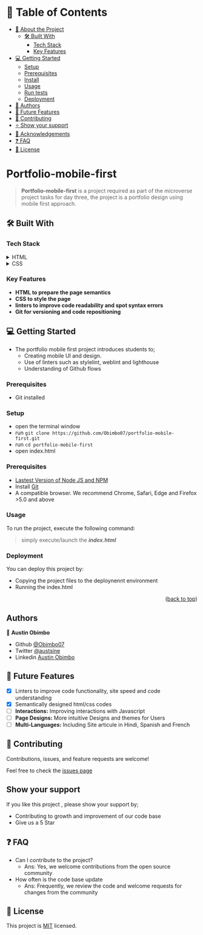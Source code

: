 

# 📗 Table of Contents
- [📖 About the Project](#about-project)
  - [🛠 Built With](#built-with)
    - [Tech Stack](#tech-stack)
    - [Key Features](#key-features)
- [💻 Getting Started](#getting-started)
  - [Setup](#setup)
  - [Prerequisites](#prerequisites)
  - [Install](#install)
  - [Usage](#usage)
  - [Run tests](#run-tests)
  - [Deployment](#triangular_flag_on_post-deployment)
- [👥 Authors](#authors)
- [🔭 Future Features](#future-features)
- [🤝 Contributing](#contributing)
- [⭐️ Show your support](#support)
- [🙏 Acknowledgements](#acknowledgements)
- [❓ FAQ](#faq)
- [📝 License](#license)






# Portfolio-mobile-first
 > **Portfolio-mobile-first** is a project required as part of the microverse  project tasks for day three, the project is a portfolio design using mobile first approach.

## 🛠 Built With <a name=""></a>

### Tech Stack <a name="tech-stack"></a>

<details>
  <summary>HTML</summary>
  <ul>
    <li><a href="https://developer.mozilla.org/en-US/docs/Web/HTML">HTML</a></li>
  </ul>
</details>

<details>
  <summary>CSS</summary>
  <ul>
    <li><a href="https://developer.mozilla.org/en-US/docs/Web/CSS">CSS</a></li>
  </ul>
</details>

### Key Features <a name="key-features"></a>

- **HTML to prepare the page semantics**
- **CSS to style the  page**
- **linters to improve code readability and spot syntax errors**
- **Git for versioning and code repositioning**




## 💻 Getting Started <a name="getting-started"></a>

- The portfolio mobile first project introduces students to;
  - Creating mobile UI and design.
  - Use of linters such as stylelint,  weblint and lighthouse 
  - Understanding of Github flows

### Prerequisites 
 - Git installed 

### Setup

 - open the terminal window 
 - run ```git clone https://github.com/Obimbo07/portfolio-mobile-first.git```
 - run ```cd portfolio-mobile-first```
 - open index.html

### Prerequisites <a name="prerequisites"></a>

- [Lastest Version of Node JS and NPM](www.nodejs.com)
- Install [Git](www.github.com)
- A compatible browser. We recommend Chrome, Safari, Edge and Firefox >5.0 and above


### Usage <a name="usage"> </a>
To run the project, execute the following command:

  > simply execute/launch the ***index.html*** 

### Deployment <a name="#triangular_flag_on_post-deployment"> </a>

You can deploy this project by:
-  Copying the project files to the deploynennt environment
-  Running the index.html
<p align ="right">(<a href="#readme-top">back to top</a>)</p>

## Authors 
 👤 **Austin Obimbo**
 - Github [@Obimbo07](https://github.com/Obimbo07)
 - Twitter [@austsine](https://twitter.com/austsine)
 - Linkedin [Austin Obimbo](https://www.linkedin.com/in/austin-obimbo-9a613623a/)

## 🔭 Future Features <a name="future-features"></a>

- [x] Linters to improve code functionality, site speed and code understanding
- [x] Semantically designed html/css codes
- [ ] **Interactions:** Improving interactions with Javascript
- [ ] **Page Designs:** More intuitive Designs and themes for Users
- [ ] **Multi-Languages:** Including Site articule in Hindi, Spanish and French

## 🤝 Contributing

Contributions, issues, and feature requests are welcome!

Feel free to check the [issues page](https://github.com/Obimbo07/portfolio-mobile-first/issues)

## Show your support

If you like this project , please show your support by;
-  Contributing to growth and improvement of our code base     
-  Give us a 5 Star 

## ❓ FAQ <a name="faq"></a>
  - Can I contribute to the project?
    - Ans: Yes, we welcome contributions from the open source community
  - How often is the code base update
    - Ans: Frequently, we review the code and welcome requests for changes from the community  

  
## 📝 License

This project is [MIT](https://github.com/Obimbo07/Portfolio-mobile-first/blob/main/LICENSE) licensed.

